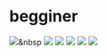 # begginer
<img src="https://img.shields.io/badge/Python-3766AB?style=flat-square&logo=Python&logoColor=white"/></a>&nbsp 
<img src="https://img.shields.io/badge/pandas-EAC751?style=flat-square&logo=pandas&logoColor=black"/></a>
<img src="https://img.shields.io/badge/Html-E40AD8?style=flat-square&logo=html&logoColor=pink"/></a> 
<img src="https://img.shields.io/badge/Css-0238A4?style=flat-square&logo=#F43059&logoColor=deepblue"/></a>
<img src="https://img.shields.io/badge/React-EC3801?style=flat-square&logo=React&logoColor=orange"/></a>
<img src="https://img.shields.io/badge/JavaScript-029E15?style=flat-square&logo=JavaScript&logoColor=green"/></a>




